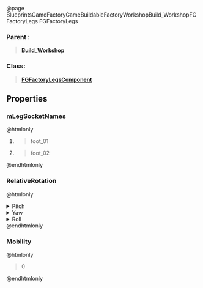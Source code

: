 @page BlueprintsGameFactoryGameBuildableFactoryWorkshopBuild_WorkshopFGFactoryLegs FGFactoryLegs
### Parent :
<b><a href="_blueprints_game_factory_game_buildable_factory_workshop_build__workshop.html"><blockquote>Build_Workshop</blockquote></a></b>
### Class:
<b><a href="_class_script_f_g_factory_legs_component.html"><blockquote>FGFactoryLegsComponent</blockquote></a></b>
## Properties
### mLegSocketNames
@htmlonly
<ol>
<li>
<blockquote>foot_01</blockquote>
</li>
<li>
<blockquote>foot_02</blockquote>
</li>
</ol>
@endhtmlonly

### RelativeRotation
@htmlonly
<details>
 <summary>Pitch</summary>
<blockquote>0</blockquote>
</details>
<details>
 <summary>Yaw</summary>
<blockquote>-3.415094397496432e-06</blockquote>
</details>
<details>
 <summary>Roll</summary>
<blockquote>0</blockquote>
</details>
@endhtmlonly

### Mobility
@htmlonly
<blockquote>0</blockquote>
@endhtmlonly


